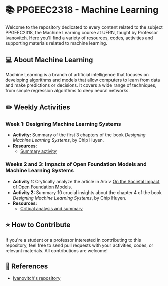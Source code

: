 # 📚 PPGEEC2318 - Machine Learning

Welcome to the repository dedicated to every content related to the subject PPGEEC2318, the Machine Learning course at UFRN, taught by Professor [Ivanovitch](https://github.com/ivanovitchm). Here you'll find a variety of resources, codes, activities and supporting materials related to machine learning.

## 💻 About Machine Learning

Machine Learning is a branch of artificial intelligence that focuses on developing algorithms and models that allow computers to learn from data and make predictions or decisions. It covers a wide range of techniques, from simple regression algorithms to deep neural networks.

## ✏️ Weekly Activities

### Week 1: Designing Machine Learning Systems
- **Activity:** Summary of the first 3 chapters of the book _Designing Machine Learning Systems_, by Chip Huyen. 
- **Resources:**
  - [Summary activity](https://github.com/marianabritoazevedo/ppgeec2318-machine-learning/tree/main/week1)

### Weeks 2 and 3: Impacts of Open Foundation Models and Machine Learning Systems
- **Activity 1:** Crytically analyze the article in Arxiv [On the Societal Impact of Open Foundation Models](https://arxiv.org/pdf/2403.07918.pdf).
- **Activity 2:** Summary 10 crucial insights about the chapter 4 of the book _Designing Machine Learning Systems_, by Chip Huyen.
- **Resources:**
  - [Critical analysis and summary](https://github.com/marianabritoazevedo/ppgeec2318-machine-learning/tree/main/weeks2&3)

## ⭐ How to Contribute

If you're a student or a professor interested in contributing to this repository, feel free to send pull requests with your activities, codes, or relevant materials. All contributions are welcome!

## 📖 References
- [Ivanovitch's repository](https://github.com/ivanovitchm/PPGEEC2318)
